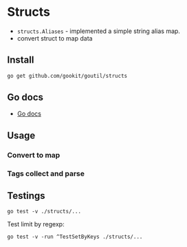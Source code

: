 # Structs

- `structs.Aliases` - implemented a simple string alias map.
- convert struct to map data

## Install

```bash
go get github.com/gookit/goutil/structs
```

## Go docs

- [Go docs](https://pkg.go.dev/github.com/gookit/goutil/structs)

## Usage

### Convert to map



### Tags collect and parse



## Testings

```shell
go test -v ./structs/...
```

Test limit by regexp:

```shell
go test -v -run ^TestSetByKeys ./structs/...
```
